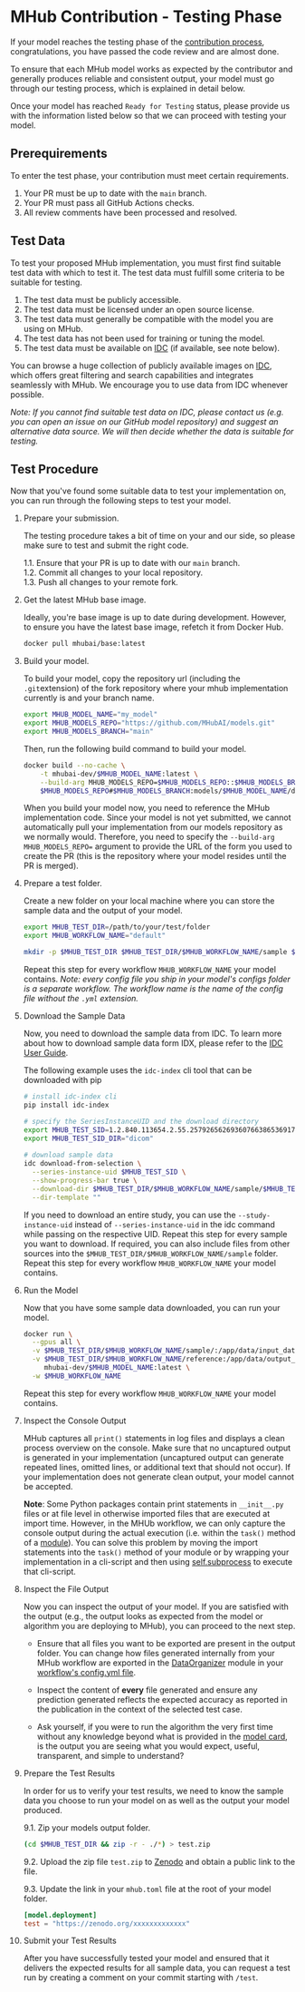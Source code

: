# MHub Contribution - Testing Phase

If your model reaches the testing phase of the [contribution process](./contributing_a_model.md#submission-timeline), congratulations, you have passed the code review and are almost done.

To ensure that each MHub model works as expected by the contributor and generally produces reliable and consistent output, your model must go through our testing process, which is explained in detail below.

Once your model has reached `Ready for Testing` status, please provide us with the information listed below so that we can proceed with testing your model.

## Prerequirements

To enter the test phase, your contribution must meet certain requirements.

1. Your PR must be up to date with the `main` branch.
2. Your PR must pass all GitHub Actions checks.
3. All review comments have been processed and resolved.

## Test Data

To test your proposed MHub implementation, you must first find suitable test data with which to test it. The test data must fulfill some criteria to be suitable for testing.

1. The test data must be publicly accessible.
2. The test data must be licensed under an open source license.
3. The test data must generally be compatible with the model you are using on MHub.
4. The test data has not been used for training or tuning the model.
5. The test data must be available on [IDC](https://portal.imaging.datacommons.cancer.gov/) (if available, see note below).

You can browse a huge collection of publicly available images on [IDC](https://portal.imaging.datacommons.cancer.gov/), which offers great filtering and search capabilities and integrates seamlessly with MHub. We encourage you to use data from IDC whenever possible.

*Note: If you cannot find suitable test data on IDC, please contact us (e.g. you can open an issue on our GitHub model repository) and suggest an alternative data source. We will then decide whether the data is suitable for testing.*

## Test Procedure

Now that you've found some suitable data to test your implementation on, you can run through the following steps to test your model.

1. Prepare your submission.

    The testing procedure takes a bit of time on your and our side, so please make sure to test and submit the right code.

    1.1. Ensure that your PR is up to date with our `main` branch.  
    1.2. Commit all changes to your local repository.  
    1.3. Push all changes to your remote fork.

2. Get the latest MHub base image.

    Ideally, you're base image is up to date during development. However, to ensure you have the latest base image, refetch it from Docker Hub.

    ```bash
    docker pull mhubai/base:latest
    ```

3. Build your model.

    To build your model, copy the repository url  (including the `.git`extension) of the fork repository where your mhub implementation currently is and your branch name.

    ```bash
    export MHUB_MODEL_NAME="my_model"
    export MHUB_MODELS_REPO="https://github.com/MHubAI/models.git"
    export MHUB_MODELS_BRANCH="main"
    ```

    Then, run the following build command to build your model.

    ```bash
    docker build --no-cache \
        -t mhubai-dev/$MHUB_MODEL_NAME:latest \
        --build-arg MHUB_MODELS_REPO=$MHUB_MODELS_REPO::$MHUB_MODELS_BRANCH \
        $MHUB_MODELS_REPO#$MHUB_MODELS_BRANCH:models/$MHUB_MODEL_NAME/dockerfiles
    ```

    When you build your model now, you need to reference the MHub implementation code. Since your model is not yet submitted, we cannot automatically pull your implementation from our models repository as we normally would. Therefore, you need to specify the `--build-arg MHUB_MODELS_REPO=` argument to provide the URL of the form you used to create the PR (this is the repository where your model resides until the PR is merged).

4. Prepare a test folder.
  
    Create a new folder on your local machine where you can store the sample data and the output of your model.

    ```bash
    export MHUB_TEST_DIR=/path/to/your/test/folder
    export MHUB_WORKFLOW_NAME="default"

    mkdir -p $MHUB_TEST_DIR $MHUB_TEST_DIR/$MHUB_WORKFLOW_NAME/sample $MHUB_TEST_DIR/$MHUB_WORKFLOW_NAME/reference
    ```

    Repeat this step for every workflow `MHUB_WORKFLOW_NAME` your model contains.
    *Note: every config file you ship in your model's configs folder is a separate workflow. The workflow name is the name of the config file without the `.yml` extension.*

5. Download the Sample Data

    Now, you need to download the sample data from IDC. To learn more about how to download sample data form IDX, please refer to the [IDC User Guide](https://learn.canceridc.dev/data/downloading-data).

    The following example uses the `idc-index` cli tool that can be downloaded with pip

    ```bash
    # install idc-index cli
    pip install idc-index

    # specify the SeriesInstanceUID and the download directory
    export MHUB_TEST_SID=1.2.840.113654.2.55.257926562693607663865369179341285235858
    export MHUB_TEST_SID_DIR="dicom"
  
    # download sample data
    idc download-from-selection \
      --series-instance-uid $MHUB_TEST_SID \
      --show-progress-bar true \
      --download-dir $MHUB_TEST_DIR/$MHUB_WORKFLOW_NAME/sample/$MHUB_TEST_SID_DIR \
      --dir-template ""
    ```

    If you need to download an entire study, you can use the `--study-instance-uid` instead of `--series-instance-uid` in the idc command while passing on the respective UID. 
   Repeat this step for every sample you want to download. If required, you can also include files from other sources into the `$MHUB_TEST_DIR/$MHUB_WORKFLOW_NAME/sample` folder.
    Repeat this step for every workflow `MHUB_WORKFLOW_NAME` your model contains.

7. Run the Model

    Now that you have some sample data downloaded, you can run your model.

    ```bash
    docker run \
      --gpus all \
      -v $MHUB_TEST_DIR/$MHUB_WORKFLOW_NAME/sample/:/app/data/input_data:ro \
      -v $MHUB_TEST_DIR/$MHUB_WORKFLOW_NAME/reference:/app/data/output_data  \
         mhubai-dev/$MHUB_MODEL_NAME:latest \
      -w $MHUB_WORKFLOW_NAME
    ```

    Repeat this step for every workflow `MHUB_WORKFLOW_NAME` your model contains.

8. Inspect the Console Output

    MHub captures all `print()` statements in log files and displays a clean process overview on the console. Make sure that no uncaptured output is generated in your implementation (uncaptured output can generate repeated lines, omitted lines, or additional text that should not occur). If your implementation does not generate clean output, your model cannot be accepted.

    **Note**: Some Python packages contain print statements in `__init__.py` files or at file level in otherwise imported files that are executed at import time. However, in the MHUb workflow, we can only capture the console output during the actual execution (i.e. within the `task()` method of a [module](../mhubio/how_to_write_an_mhubio_module.md#the-task-method)). You can solve this problem by moving the import statements into the `task()` method of your module or by wrapping your implementation in a cli-script and then using [self.subprocess](../mhubio/how_to_write_an_mhubio_module.md#running-a-subprocess-from-a-module) to execute that cli-script.

9. Inspect the File Output

    Now you can inspect the output of your model. If you are satisfied with the output (e.g., the output looks as expected from the model or algorithm you are deploying to MHub), you can proceed to the next step.

    - Ensure that all files you want to be exported are present in the output folder. You can change how files generated internally from your MHub workflow are exported in the [DataOrganizer](../mhubio/mhubio_modules.md#dataorganizer) module in your [workflow's config.yml file](../mhubio/the_mhubio_config_file.md).

    - Inspect the content of **every** file generated and ensure any prediction generated reflects the expected accuracy as reported in the publication in the context of the selected test case.

    - Ask yourself, if you were to run the algorithm the very first time without any knowledge beyond what is provided in the [model card](../mhub_models/model_json.md), is the output you are seeing what you would expect, useful, transparent, and simple to understand?

10. Prepare the Test Results

    In order for us to verify your test results, we need to know the sample data you choose to run your model on as well as the output your model produced.

    9.1. Zip your models output folder.

    ```bash
    (cd $MHUB_TEST_DIR && zip -r - ./*) > test.zip
    ```

    9.2. Upload the zip file `test.zip` to [Zenodo](https://zenodo.org/) and obtain a public link to the file.

    9.3. Update the link in your `mhub.toml` file at the root of your model folder.

    ```toml
    [model.deployment]
    test = "https://zenodo.org/xxxxxxxxxxxxx"
    ```

11. Submit your Test Results

    After you have successfully tested your model and ensured that it delivers the expected results for all sample data, you can request a test run by creating a comment on your commit starting with `/test`.
